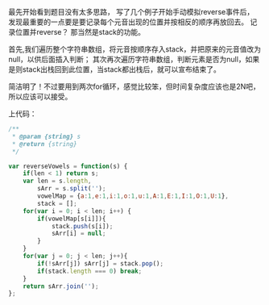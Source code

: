 最先开始看到题目没有太多思路，
写了几个例子开始手动模拟reverse事件后，
发现最重要的一点要是要记录每个元音出现的位置并按相反的顺序再放回去。
记录位置并reverse？
那当然是stack的功能。

首先,我们遍历整个字符串数组，将元音按顺序存入stack，并把原来的元音值改为null，以供后面插入判断；
其次再次遍历字符串数组，判断元素是否为null，如果是则stack出栈回到此位置，当stack都出栈后，就可以宣布结束了。

简洁明了！不过要用到两次for循环，感觉比较笨，但时间复杂度应该也是2N吧，所以应该可以接受。

上代码：

```js
/**
 * @param {string} s
 * @return {string}
 */

var reverseVowels = function(s) {
    if(len < 1) return s;
    var len = s.length,
        sArr = s.split('');
        vowelMap = {a:1,e:1,i:1,o:1,u:1,A:1,E:1,I:1,O:1,U:1},
        stack = [];
    for(var i = 0; i < len; i++) {
        if(vowelMap[s[i]]){
            stack.push(s[i]);
            sArr[i] = null;
        }
    }
    for(var j = 0; j < len; j++){
        if(!sArr[j]) sArr[j] = stack.pop();
        if(stack.length === 0) break;
    }
    return sArr.join('');
};
```

